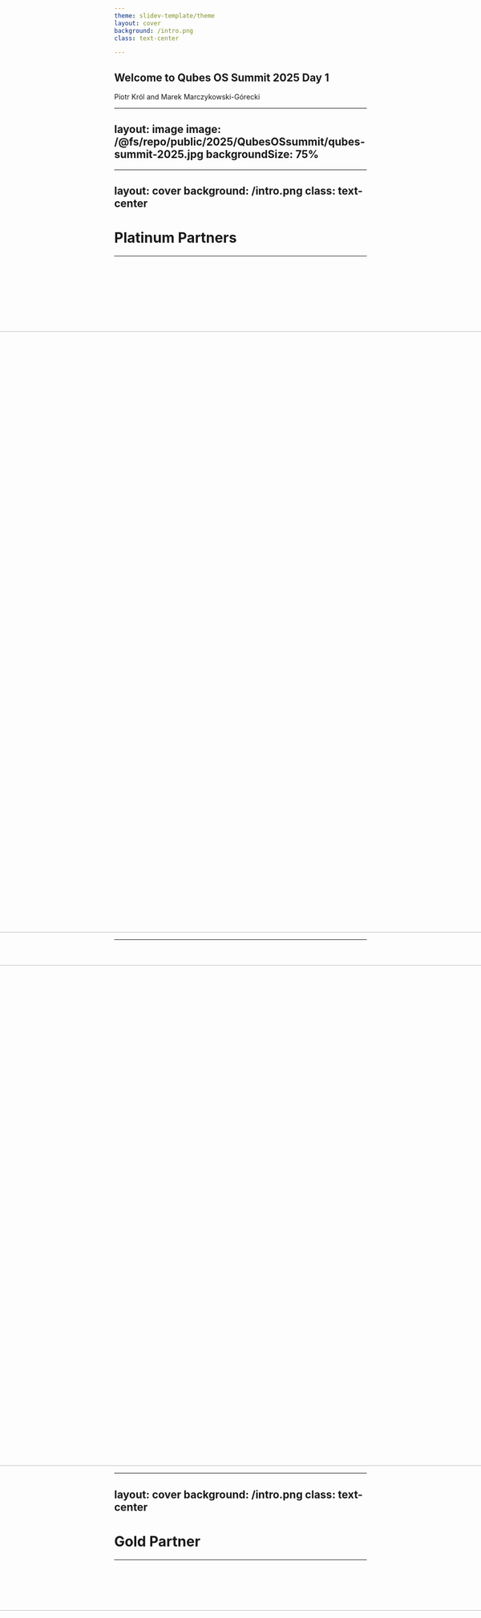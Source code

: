 ```yaml
---
theme: slidev-template/theme
layout: cover
background: /intro.png
class: text-center

---
```

## Welcome to Qubes OS Summit 2025 Day 1

Piotr Król and Marek Marczykowski-Górecki

---

layout: image
image: /@fs/repo/public/2025/QubesOSsummit/qubes-summit-2025.jpg
backgroundSize: 75%
---

---

layout: cover
background: /intro.png
class: text-center
---

# Platinum Partners

---

<div style="display: flex; justify-content: center; align-items: center;
  margin-top:150px;">
  <center>
    <img src="/@fs/repo/public/2024/QubesOSsummit/fopf_logo.png" width="1200">
  </center>
</div>

<!--

We are grateful that the Freedom of the Press Foundation returns as a generous
Platinum Partner. Their continued support is crucial for our work. Their mission
to defend press freedom and privacy by building secure tools like SecureDrop
aligns directly with the core values of the Qubes OS project and this summit.

-->

---

<div style="display: flex; justify-content: center; align-items: center;
  margin-top:50px;">
  <center>
    <img src="/@fs/repo/public/2025/QubesOSsummit/ExpressVPN logo-Vertical.png"
      width="1000">
  </center>
</div>

<!--

We welcome ExpressVPN as a new Platinum Partner. Their commitment to privacy is
demonstrated through tangible actions: they subject their no-logs policy to
third-party audits and have open-sourced their Lightway protocol. This approach
to building trust is important in our field, and we thank them for their
support.

-->

---

layout: cover
background: /intro.png
class: text-center
---

# Gold Partner

---

<div style="display: flex; justify-content: center; align-items: center;
  margin-top:100px;">
<center><img src="/@fs/repo/public/2025/QubesOSsummit/mullvad_logo.png" width="1000"></center>
</div>

<!--

Mullvad's support for the community is well-known, and we're pleased to have
them back as a Gold Partner. Their approach to privacy is not just theoretical;
it's implemented through features like anonymous accounts and cash payments, and
shown by their support for open-source projects like WireGuard. We appreciate
their consistent and practical commitment to our shared goals.

-->

---

layout: cover
background: /intro.png
class: text-center
---

# Silver Partners

---

<div style="display: flex; justify-content: center; align-items: center; gap:
  1rem; height: 20vh;">
  <img src="/@fs/repo/public/2024/QubesOSsummit/novacustom_logo.png"
    style="max-width: 50%; height: auto;">
  <img src="/@fs/repo/public/2024/QubesOSsummit/nitrokey_logo.png"
    style="max-width: 80%; height: auto;">
</div>

<div style="display: flex; justify-content: center; align-items: center;
  height: 20vh;">
  <img
    src="/@fs/repo/public/2025/QubesOSsummit/power-up-privacy-logo-light.png"
    style="max-width: 40%; height: auto;">
</div>

<!--

NovaCustom continues their support. NovaCustom delivers Qubes OS Certified
Hardware, offering users machines that are tested and verified for compatibility
and providing a solid foundation for a secure system.

We're also happy to have Nitrokey back with us. Nitrokey develops open-source
security hardware, including FIDO-compliant keys and devices compatible with
Heads firmware, which helps secure the boot process.

We welcome Power Up Privacy, a non-profit organization dedicated to making
privacy-enhancing technologies more accessible. They support projects and create
educational resources to help advance online privacy and security.

-->

---

# Supporting Contributors

* ## StarApps Ltd

We are grateful for the support from StarApps Ltd., company which use and rely
on Qubes OS and support FOSS philosophy.

* ## Paul Szabo

We are grateful for the support from Paul Szabo, a private individual who has
chosen to support the Qubes OS project.

---

<img src="/@fs/repo/public/2025/QubesOSsummit/qubes_2025_logo.png">

<div style="display: flex; flex-wrap: wrap; justify-content: center;
  align-items: center;">
  <img src="/@fs/repo/public/2024/QubesOSsummit/qubes_2024_logo.png" alt="Image
    1" style="max-width: 80%; height: auto; margin: 10px;">
  <img src="/@fs/repo/public/2024/QubesOSsummit/qubes_2023_logo.png" alt="Image
    1" style="max-width: 50%; height: auto; margin: 10px;">
  <img src="/@fs/repo/public/2024/QubesOSsummit/qubes_2022_logo.png" alt="Image
    2" style="max-width: 40%; height: auto; margin: 10px;">
  <img src="/@fs/repo/public/2024/QubesOSsummit/qubes_2021_logo.png" alt="Image
    3" style="max-width: 35%; height: auto; margin: 10px;">
  <img src="/@fs/repo/public/2024/QubesOSsummit/qubes_2020_logo.jpeg" alt="Image
    4" style="max-width: 30%; height: auto; margin: 10px;">
  <img src="/@fs/repo/public/2024/QubesOSsummit/qubes_2019_logo.png" alt="Image
    5" style="max-width: 25%; height: auto; margin: 10px;">
</div>

---

# Accomplishments - 2024-2025

* Recap of vision and challenges presented last year.
* We added 20% to Qubes OS Certified Hardware (from 9 to 11)
  - Although we have to admit that some old certified hardware is no longer sold.
  - And there are also some platforms pending certification.
* Qubes HCL statistics: 1195 (+140) last year (+61)
* Qubes OS 4.1 reached EOL
* Released Qubes OS 4.2.4 and 4.3-rc2
* R4.2.4
  - Qubes switched to Qubes Builder v2
  - Mostly bug and security fixes
* Qubes 4.3-rc
  - Dom0 upgraded to Fedora 41 and Xen upgraded to version 4.19
  - Defaults template updates and more, details in further presentations

<!--

Qubes HCL snapshot date 25/09/2025

-->
---

# Accomplishments - 2024-2025

* We successfully secured a larger and more diverse group of sponsors for this
  year's summit. Ticket sales also met our expectations. This increased funding
  is a significant factor in the project's sustainability and allows us to
  better plan future development.
* Thanks to this stronger financial position, we are able to fund lunch for all
  attendees on both days of the conference, fostering more opportunities for
  community interaction. More on the logistics for that will follow in the
  upcoming slides.
* Event organization improved:
  - A lot external talks in CfP, we had to reject some. Agenda is fully packed.
* Coming soon:
  - We keep pushing UEFI Secure Boot integration
  - TrenchBoot AEM - to some extent we can claim code complete, but we still miss
    upstream and production ready polishing, upstream needs time to digest
  - Certified Hardware with Intel Boot Guard and UEFI Capsule Update released.

---

transition: fade
---

# Accomplishments - 2022-2023

<center><img src="/@fs/repo/public/2024/QubesOSsummit/qubes_2023_stats.png" width="600"></center>

---

transition: fade
---

# Accomplishments - 2023-2024

<center><img src="/@fs/repo/public/2024/QubesOSsummit/qubes_2024_stats.png" width="600"></center>

---

transition: fade
---

# Accomplishments - 2024-2025

<center><img src="/@fs/repo/public/2025/QubesOSsummit/qubes_2025_stats.svg" width="600"></center>

---

# Vision and challenges - 2024-2025

* Continue growth of number of Qubes OS Certified Hardware
  - maybe some servers
  - AMD laptops and desktops
* Qubes Air adoption
* User-controlled Root of Trust.
* UEFI Secure Boot on the paths to user-controlled Chain of Trust in Qubes OS.
* More in Marek's talk dedicated to Qubes OS Project plans.

---

# Feedback from Qubes OS Summit 2024

Last Year's Overall Rating: 7.75 / 10

Thank you for your valuable feedback! Your comments help us improve the event
every year. Here are some key points we focused on based on your input:

* **Audio Quality**: Based on your feedback about stationary microphones, we've made
  adjustments to the audio setup and look forward to hearing your thoughts on
  this year's solution.
* **Slide Readability**: We heard your comments on hard-to-read slides. We have paid
  closer attention to this during our preparations and are hopeful this improves
  the experience this year.
* **Venue Comfort**: We acknowledge the feedback on the hard wooden chairs. While
  they are a fixed element of this venue, it's a point we'll keep in mind for
  future events.
* **And on a sweeter note**: The "Krówki" are back by popular demand. You'll find
  them on the tables with cookies, with ingredient lists available.

We are always listening and look forward to your feedback for 2025!

---

# What is our lineup this year?

<br>

* ## September 26th: Conference Day 1 and Afterparty

<br>

* ## September 27th: Conference Day 2

<br>

* ## September 28th: Hackathon

<br>

---

# Day 1 agenda

### 10:00-10:25

#### **_Welcome to Qubes OS Summit 2025 Day 1_** - Piotr (3mdeb), Marek (ITL) **_<--- You are here_**

### 10:30-11:00

#### **_Qubes OS 4.3 development update_** - Marek (ITL)

### 11:05-11:50

#### **_Qubes OS: Design for Hackers and How To Contribute to GUI Tools_** - Marta (ITL)

### 11:55-12:25

#### **_Have your Qubes and keep it?_** - Matthias

### 12:30-13:00

#### **_Qubes Air: Hardware, Firmware, and Architectural Foundations_** - Michał (3mdeb)

### 13:00-14:30

#### **_Lunch_ (The Social Hub Restaurant (on-site))**

*Free for all attendees, speakers, and sponsors. The entire menu is vegan and
gluten-free._

---

zoom: 0.97
---

# Day 1 agenda

### 14:30-15:00

#### **_Rethinking the compartmentalization experience_** - Alyssa Ross (Spectrum)

### 15:05-15:35

#### **_Qubes Air: Opinionated Value Proposition for Security-Conscious Technical Professionals_** - Piotr (3mdeb)

### 15:45-16:15

#### **_Alternative options to signify qube ownership of windows/widgets/... (including more colors)_** - Ali (Qubes OS contributor)

### 16:20-17:20

#### **_The Future Of Qube Manager: Design Session_** - Christopher, Marta (ITL)

### 17:25-17:55

#### **_Using segregation to hyper secure your development environment._** - Rene (Cyber-security analyst)

### 17:55-18:00

#### **_Closing Notes_** - Piotr (3mdeb)

---

# Day 1 agenda

### 19:30+

#### **_Afterparty_**

* **Who:** Everyone is welcome to join!
* **When:** 19:30 - 23:30
* **Where:** [BRLO Biergarten](https://en.brlo.de/gastronomien/brlo-biergarten)
  at Gleisdreieck Park
* **Travel:** Easiest way from The Social Hub is the U2 subway from
  **Klosterstraße** to **Gleisdreieck**.
* **Payment:** This is a self-funded event. To streamline payments, we're using
  a pre-paid wristband system:
  - Find **Mich** from the organization team to get a wristband. You can pay
    him with **cash or card**.
  - The minimum to load is **20 EUR**. This is your credit to spend at the
    venue.
  - If you plan to spend more, please load your wristband accordingly. We're
    relying on an honor system here.

---

layout: cover
background: /intro.png
class: text-center
---

## Details on

### https://cfp.3mdeb.com/qubes-os-summit-2025/schedule/

<br>

### https://events.3mdeb.com -> Qubes OS Summit 2025

<br>

### https://events.dasharo.com/event/2/qubes-os-summit-2025

---

<div style="display: flex; flex-wrap: wrap; justify-content: center;
  align-items: center;">
  <img src="/@fs/repo/public/2025/QubesOSsummit/brlo.png" style="max-width:
    100%; height: auto; margin: 10px;">
</div>

<center><img src="/@fs/repo/public/2025/QubesOSsummit/brlo_address.png"
  style="max-width: 100%"></center>

<div class="absolute left-30px bottom-30px">
</div>

---

<center><img src="/@fs/repo/public/2024/QubesOSsummit/qoss_format.png"
  style="max-width: 70%"></center>

<center>

https://vpub.dasharo.com

</center>

* Respect [Qubes OS Code of
Conduct](https://doc.qubes-os.org/en/latest/introduction/code-of-conduct.html).
* Please follow Safety and Health protocols and respect others.
* Talks are streamed and recorded and will be published on Youtube, if not
  marked otherwise.
* Lunch, drinks and sweets are free.
* Matrix `#qubes-summit:matrix.org` will be used for communication during event.
* In case of any issues please contact with organizers.

---

# Merchandise

<div style="display: flex; flex-wrap: wrap; justify-content: center;
  align-items: center;">
  <img src="/@fs/repo/public/2025/QubesOSsummit/qubes_front.png"
    style="max-width: 35%; height: auto; margin: 10px;">
  <img src="/@fs/repo/public/2025/QubesOSsummit/qubes_back.png"
    style="max-width: 35%">
</div>

* Paid and free merchandise available (at location and in 3mdeb Shop).
* There are also partners selling their merchandise.

---

layout: cover
background: /intro.png
class: text-center
---

# Q&A
